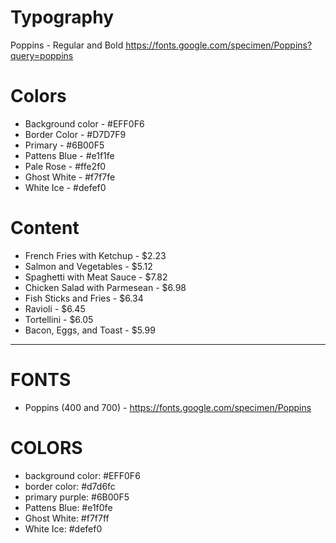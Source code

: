 # Typography

Poppins - Regular and Bold
https://fonts.google.com/specimen/Poppins?query=poppins

# Colors

- Background color - #EFF0F6
- Border Color - #D7D7F9
- Primary - #6B00F5
- Pattens Blue - #e1f1fe
- Pale Rose - #ffe2f0
- Ghost White - #f7f7fe
- White Ice - #defef0

# Content

- French Fries with Ketchup - $2.23
- Salmon and Vegetables - $5.12
- Spaghetti with Meat Sauce - $7.82
- Chicken Salad with Parmesean - $6.98
- Fish Sticks and Fries - $6.34
- Ravioli - $6.45
- Tortellini - $6.05
- Bacon, Eggs, and Toast - $5.99

---


# FONTS

- Poppins (400 and 700) - https://fonts.google.com/specimen/Poppins

# COLORS

- background color: #EFF0F6
- border color: #d7d6fc
- primary purple: #6B00F5
- Pattens Blue: #e1f0fe
- Ghost White: #f7f7ff
- White Ice: #defef0
